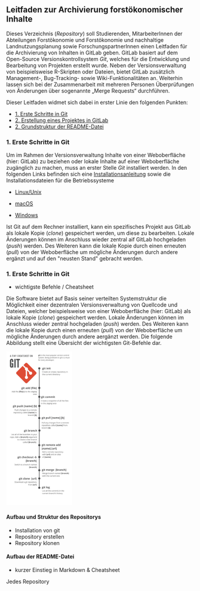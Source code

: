 
Leitfaden zur Archivierung forstökonomischer Inhalte
-------------------------------------------

Dieses Verzeichnis (*Repository*) soll Studierenden, MitarbeiterInnen der Abteilungen Forstökonomie und Forstökonomie und nachhaltige Landnutzungsplanung sowie ForschungspartnerInnen einen Leitfaden für die Archivierung von Inhalten in GitLab geben.
GitLab basiert auf dem Open-Source Versionskontrollsystem *Git*, welches für die Entwicklung und Bearbeitung von Projekten erstellt wurde. Neben der Versionsverwaltung von beispielsweise R-Skripten oder Dateien, bietet GitLab zusätzlich Management-, Bug-Tracking- sowie Wiki-Funktionalitäten an. Weiterhin lassen sich bei der Zusammenarbeit mit mehreren Personen Überprüfungen von Änderungen über sogenannte „Merge Requests“ durchführen. 

Dieser Leitfaden widmet sich dabei in erster Linie den folgenden Punkten:

<ul>
<li>
<a href="#1. Erste Schritte in Git">1. Erste Schritte in Git</a>
</li>
<li>
<a href="#2. Erstellung eines Projektes in GitLab">2. Erstellung eines Projektes in GitLab</a>
</li>
<li>
<a href="#3. Grundstruktur der README-Datei">2. Grundstruktur der README-Datei</a>
</li>
</ul>

<h3>
<a name="1. Erste Schritte in Git">1. Erste Schritte in Git</a>
</h3>

Um im Rahmen der Versionsverwaltung Inhalte von einer Weboberfläche (hier: GitLab) zu beziehen oder lokale Inhalte auf einer Weboberfläche zugänglich zu machen, muss an erster Stelle *Git* installiert werden. In den folgenden Links befinden sich eine [Installationsanleitung](https://git-scm.com/book/de/v2/Erste-Schritte-Git-installieren) sowie die Installationsdateien für die Betriebssysteme

- [Linux/Unix](http://git-scm.com/download/linux)

- [macOS](http://git-scm.com/download/mac)

- [Windows](https://git-scm.com/download/win)

Ist Git auf dem Rechner installiert, kann ein spezifisches Projekt aus GitLab als lokale Kopie (*clone*) gespeichert werden, um diese zu bearbeiten. Lokale Änderungen können im Anschluss wieder zentral aif GitLab hochgeladen (*push*) werden. Des Weiteren kann die lokale Kopie durch einen erneuten (*pull*) von der Weboberfläche um mögliche Änderungen durch andere ergänzt und auf den "neusten Stand" gebracht werden. 

<h3>
<a name="2. Erstellung eines Projektes in GitLab">1. Erste Schritte in Git</a>
</h3>

- wichtigste Befehle / Cheatsheet


Die Software bietet auf Basis seiner verteilten Systemstruktur die Möglichkeit einer dezentralen Versionsverwaltung von Quellcode und Dateien, welcher beispielsweise von einer Weboberfläche (hier: GitLab) als lokale Kopie (*clone*) gespeichert werden. Lokale Änderungen können im Anschluss wieder zentral hochgeladen (*push*) werden. Des Weiteren kann die lokale Kopie durch einen erneuten  (*pull*) von der Weboberfläche um mögliche Änderungen durch andere aergänzt werden. Die folgende Abbildung stellt eine Übersicht der wichtigsten Git-Befehle dar.

<img src="./images/cheat_sheet.png" width="35%">




#### Aufbau und Struktur des Repositorys

- Installation von git
- Repository erstellen
- Repository klonen

#### Aufbau der README-Datei

- kurzer Einstieg in Markdown & Cheatsheet

Jedes Repository 
